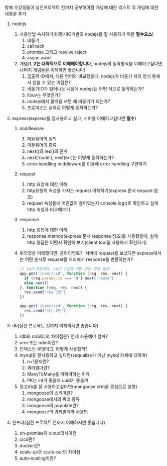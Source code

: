 항해 수강생들이 실전프로젝트 전까지 공부해야할 개념에 대한 리스트
각 개념에 대한 내용을 추가

1. nodejs
    1. 사용방법 숙지하기(비동기IO기반의 nodejs를 잘 사용하기 위한 **필수요소**)
        1. 비동기
        2. callback
        3. promise 그리고 resolve,reject
        4. async await
    2. 개념(**1, 2는 대략적으로 이해해야합니다**, nodejs의 동작방식을 이해하고싶다면 나머지 개념들을 이해하면 좋습니다)
        1. 입출력 IO에서, 다른 언어와 비교했을때, nodejs가 비동기 처리 방식 통해서 얻을 수 있는 이점은?
        2. 비동기IO가 일어나는 시점에 nodejs는 어떤 식으로 동작하는가?
        3. libuv는 무엇인가?
        4. nodejs에서 콜백을 쓰면 왜 비동기가 되는가?
        5. 프로미스는 실제로 어떻게 동작하는가?
2. express(express를 잘사용하고 싶고, 서버를 이해하고싶다면 **필수**)
    1. middleware
        1. 미들웨어의 정의
        2. 미들웨어의 종류
        3. next()와 res()의 관계
        4. next(’route’), next(err)는 어떻게 동작하는가?
        5. error handling middleware를 이용해 error handling 구현하기
    2. request
        1. http 요청에 대한 이해
        2. http요청의 속성을 가지는 request 이해하기(express 문서 request 참조)
        3. requset 속성들에 어떤값이 들어있는지 console.log()로 확인하고 실제 http 속성과 비교해보기
    3. response
        1. http 응답에 대한 이해
        2. response method(express 문서 response 참조)를 사용했을때, 실제 http 응답은 어떤지 확인해 보기(client tool을 사용해서 확인하기)
    4. 위의것을 이해했다면, 클라이언트가 서버에 requset를 보냈다면 express에서는 어떤 순서로 requset를 처리해서 response를 반환하는가? 
        
        ```jsx
        // id가 0일때와, id가 1일때 어떤 값이 반환 될까
        app.get('/user/:id', function (req, res, next) {
          if (req.params.id === '0') next('route')
          else next()
        }, function (req, res, next) {
          res.send('나는 1번')
        })
        
        app.get('/user/:id', function (req, res, next) {
          res.send('나는 2번')
        })
        ```
        
3. db(실전 프로젝트 전까지 이해하시면 좋습니다)
    1. rdb와 noSQL의 차이점은? 언제 사용해야 할까?
    2. orm 또는 odm이란?
    3. 인덱스란 무엇이고, 어떻게 사용할까?
    4. mysql을 잘사용하고 싶다면(sequalize가 아닌 mysql 자체에 대하여)
        1. n+1문제란?
        2. 쿼리빌더란?
        3. ManyToMany를 피해야하는 이유
        4. PK는 int가 좋을까 uuid가 좋을까
    5. 몽고db를 잘 사용하고싶다면(mongoose orm을 중심으로 설명)
        1. mongoose의 스키마란?
        2. mongoose에서의 쿼리 종류
        3. mongoose의 populate란?
        4. mongoose의 쿼리빌더와 사용법
4. 인프라(실전 프로젝트 전까지 이해하시면 좋습니다)
    1. on-promise와 cloud의차이점
    2. cicd란?
    3. docker란?
    4. scale-up과 scale-out의 차이점
    5. auto-scaling이란?